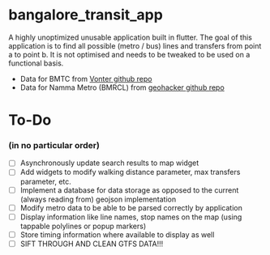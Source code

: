 # bangalore_transit_app

A highly unoptimized unusable application built in flutter. The goal of this application is to find all possible (metro / bus) lines and transfers from point a to point b. It is not optimised and needs to be tweaked to be used on a functional basis.

 - Data for BMTC from [Vonter github repo](https://github.com/Vonter/bmtc-gtfs)
 - Data for Namma Metro (BMRCL) from [geohacker github repo](https://github.com/geohacker/namma-metro?)

# To-Do
### (in no particular order)
 - [ ] Asynchronously update search results to map widget
 - [ ] Add widgets to modify walking distance parameter, max transfers parameter, etc.
 - [ ] Implement a database for data storage as opposed to the current (always reading from) geojson implementation
 - [ ] Modify metro data to be able to be parsed correctly by application
 - [ ] Display information like line names, stop names on the map (using tappable polylines or popup markers)
 - [ ] Store timing information where available to display as well
 - [ ] SIFT THROUGH AND CLEAN GTFS DATA!!!
